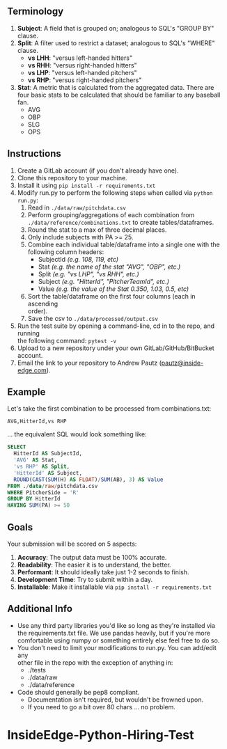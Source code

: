 ## Terminology
1. **Subject**: A field that is grouped on; analogous to SQL's "GROUP BY"  
clause.  
2. **Split**: A filter used to restrict a dataset; analogous to SQL's "WHERE"  
clause.  
    * **vs LHH**: "versus left-handed hitters"  
    * **vs RHH**: "versus right-handed hitters"  
    * **vs LHP**: "versus left-handed pitchers"  
    * **vs RHP**: "versus right-handed pitchers"  
3. **Stat**: A metric that is calculated from the aggregated data. There are  
four basic stats to be calculated that should be familiar to any baseball fan.
    * AVG
    * OBP
    * SLG
    * OPS

## Instructions
1. Create a GitLab account (if you don't already have one).
2. Clone this repository to your machine.
3. Install it using `pip install -r requirements.txt`
3. Modify run.py to perform the following steps when called via `python run.py`:
    1. Read in `./data/raw/pitchdata.csv`
    2. Perform grouping/aggregations of each combination from  
    `./data/reference/combinations.txt` to create tables/dataframes.
    3. Round the stat to a max of three decimal places.
    4. Only include subjects with PA >= 25.
    5. Combine each individual table/dataframe into a single one with the  
    following column headers:
        * SubjectId _(e.g. 108, 119, etc)_
        * Stat _(e.g. the name of the stat "AVG", "OBP", etc.)_
        * Split _(e.g. "vs LHP", "vs RHH", etc.)_
        * Subject _(e.g. "HitterId", "PitcherTeamId", etc.)_
        * Value _(e.g. the value of the Stat 0.350, 1.03, 0.5, etc)_
    6. Sort the table/dataframe on the first four columns (each in ascending  
    order).
    7. Save the csv to `./data/processed/output.csv`
4. Run the test suite by opening a command-line, cd in to the repo, and running  
the following command: ```pytest -v```
5. Upload to a new repository under your own GitLab/GitHub/BitBucket account.
6. Email the link to your repository to Andrew Pautz (pautz@inside-edge.com).

## Example 
Let's take the first combination to be processed from combinations.txt:
```
AVG,HitterId,vs RHP
```
... the equivalent SQL would look something like:

```SQL
SELECT 
  HitterId AS SubjectId,
  'AVG' AS Stat,
  'vs RHP' AS Split,
  'HitterId' AS Subject,
  ROUND(CAST(SUM(H) AS FLOAT)/SUM(AB), 3) AS Value
FROM ./data/raw/pitchdata.csv
WHERE PitcherSide = 'R'
GROUP BY HitterId
HAVING SUM(PA) >= 50
```

## Goals
Your submission will be scored on 5 aspects:
1. **Accuracy**: The output data must be 100% accurate.
2. **Readability**: The easier it is to understand, the better.
3. **Performant**: It should ideally take just 1-2 seconds to finish.
4. **Development Time**: Try to submit within a day.
5. **Installable**: Make it installable via `pip install -r requirements.txt`

## Additional Info
* Use any third party libraries you'd like so long as they're installed via  
the requirements.txt file. We use pandas heavily, but if you're more  
comfortable using numpy or something entirely else feel free to do so.
* You don't need to limit your modifications to run.py. You can add/edit any  
other file in the repo with the exception of anything in:
    * ./tests
    * ./data/raw
    * ./data/reference
* Code should generally be pep8 compliant. 
    * Documentation isn't required, but wouldn't be frowned upon. 
    * If you need to go a bit over 80 chars ... no problem.
# InsideEdge-Python-Hiring-Test
